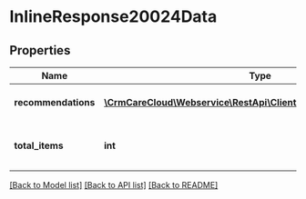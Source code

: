 # InlineResponse20024Data

## Properties
Name | Type | Description | Notes
------------ | ------------- | ------------- | -------------
**recommendations** | [**\CrmCareCloud\Webservice\RestApi\Client\Model\Recommendation[]**](Recommendation.md) | List of Recomendation records | [optional] 
**total_items** | **int** | Count of all found recommendation records | [optional] 

[[Back to Model list]](../../README.md#documentation-for-models) [[Back to API list]](../../README.md#documentation-for-api-endpoints) [[Back to README]](../../README.md)


